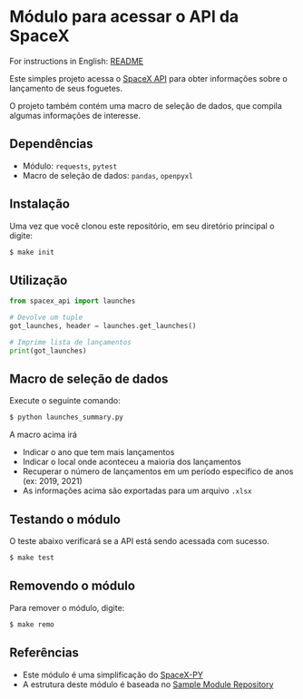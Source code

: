 Módulo para acessar o API da SpaceX
========================

For instructions in English: [README](https://github.com/thiagojcb/spacex_api/blob/main/README.md)

Este simples projeto acessa o [SpaceX API](https://docs.spacexdata.com/#bc65ba60-decf-4289-bb04-4ca9df01b9c1) para obter informações sobre o lançamento de seus foguetes.

O projeto também contém uma macro de seleção de dados, que compila algumas informações de interesse.

## Dependências
- Módulo:	`requests`, `pytest`
- Macro de seleção de dados: `pandas`, `openpyxl`

## Instalação

Uma vez que você clonou este repositório, em seu diretório principal o digite:

```BASH
$ make init
```

## Utilização

```PYTHON
from spacex_api import launches

# Devolve um tuple
got_launches, header = launches.get_launches()

# Imprime lista de lançamentos
print(got_launches)
```

## Macro de seleção de dados
Execute o seguinte comando:
```BASH
$ python launches_summary.py
```
A macro acima irá
- Indicar o ano que tem mais lançamentos
- Indicar o local onde aconteceu a maioria dos lançamentos
- Recuperar o número de lançamentos em um período específico de anos (ex: 2019, 2021)
- As informações acima são exportadas para um arquivo `.xlsx`

## Testando o módulo
O teste abaixo verificará se a API está sendo acessada com sucesso.
```BASH
$ make test
```

## Removendo o módulo
Para remover o módulo, digite:
```BASH
$ make remo
```

## Referências
- Este módulo é uma simplificação do [SpaceX-PY](https://github.com/hikaylum/spacex-py)
- A estrutura deste módulo é baseada no [Sample Module Repository](https://github.com/navdeep-G/samplemod)

